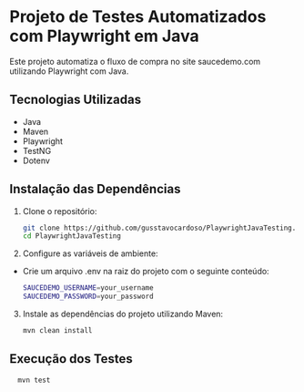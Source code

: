 # Projeto de Testes Automatizados com Playwright em Java

Este projeto automatiza o fluxo de compra no site saucedemo.com utilizando Playwright com Java.

## Tecnologias Utilizadas

- Java
- Maven
- Playwright
- TestNG
- Dotenv

## Instalação das Dependências

1. Clone o repositório:
   ```sh
   git clone https://github.com/gusstavocardoso/PlaywrightJavaTesting.git
   cd PlaywrightJavaTesting
   ```
   
2. Configure as variáveis de ambiente:

- Crie um arquivo .env na raiz do projeto com o seguinte conteúdo:

    ```sh
    SAUCEDEMO_USERNAME=your_username
    SAUCEDEMO_PASSWORD=your_password
   ```

3. Instale as dependências do projeto utilizando Maven:

    ```sh
    mvn clean install
    ```
## Execução dos Testes

  ```sh
    mvn test
  ```